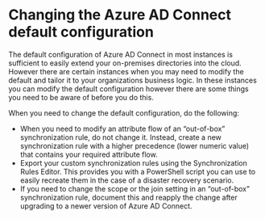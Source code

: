 <properties 
	pageTitle="Change Azure AD Connect Default Configuration" 
	description="Learn how to change default configuration for Azure AD Connect." 
	services="active-directory" 
	documentationCenter="" 
	authors="billmath" 
	manager="swadhwa" 
	editor="curtand"/>

<tags 
	ms.service="active-directory" 
	ms.workload="identity" 
	ms.tgt_pltfrm="na" 
	ms.devlang="na" 
	ms.topic="article" 
	ms.date="05/28/2015" 
	ms.author="billmath"/>

# Changing the Azure AD Connect default configuration 


The default configuration of Azure AD Connect in most instances is sufficient to easily extend your on-premises directories into the cloud.  However there are certain instances when you may need to modify the default and tailor it to your organizations business logic.  In these instances you can modify the default configuration however there are some things you need to be aware of before you do this.

When you need to change the default configuration, do the following:

- When you need to modify an attribute flow of an “out-of-box” synchronization rule, do not change it. Instead, create a new synchronization rule with a higher precedence (lower numeric value) that contains your required attribute flow.
- Export your custom synchronization rules using the Synchronization Rules Editor. This provides you with a PowerShell script you can use to easily recreate them in the case of a disaster recovery scenario.
- If you need to change the scope or the join setting in an “out-of-box” synchronization rule, document this and reapply the change after upgrading to a newer version of Azure AD Connect. 
